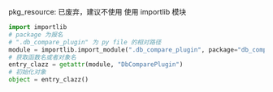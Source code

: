 pkg_resource: 已废弃，建议不使用
使用 importlib 模块

```python
import importlib
# package 为报名 
# ".db_compare_plugin" 为 py file 的相对路径
module = importlib.import_module(".db_compare_plugin", package="db_compare_1_0_0")
# 获取函数名或者对象名
entry_clazz = getattr(module, "DbComparePlugin")
# 初始化对象
object = entry_clazz()
```

